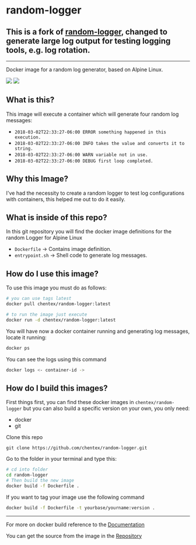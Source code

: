 # random-logger

## This is a fork of [random-logger](https://github.com/chentex/random-logger), changed to generate large log output for testing logging tools, e.g. log rotation.

---

Docker image for a random log generator, based on Alpine Linux.

[![](https://images.microbadger.com/badges/version/chentex/random-logger.svg)](https://microbadger.com/images/chentex/random-logger "Get your own version badge on microbadger.com")
[![](https://images.microbadger.com/badges/image/chentex/random-logger.svg)](https://microbadger.com/images/chentex/random-logger "Get your own image badge on microbadger.com")

## What is this?

This image will execute a container which will generate four random log messages:

* `2018-03-02T22:33:27-06:00 ERROR something happened in this execution.`
* `2018-03-02T22:33:27-06:00 INFO takes the value and converts it to string.`
* `2018-03-02T22:33:27-06:00 WARN variable not in use.`
* `2018-03-02T22:33:27-06:00 DEBUG first loop completed.`

## Why this Image?

I've had the necessity to create a random logger to test log configurations with containers, this helped me out to do it easily.

## What is inside of this repo?

In this git repository you will find the docker image definitions for the random Logger for Alpine Linux

* `Dockerfile` -> Contains image definition.
* `entrypoint.sh` -> Shell code to generate log messages.

## How do I use this image?

To use this image you must do as follows:

```bash
# you can use tags latest
docker pull chentex/random-logger:latest

# to run the image just execute
docker run -d chentex/random-logger:latest
```

You will have now a docker container running and generating log messages, locate it running:

```bash
docker ps
```

You can see the logs using this command

```bash
docker logs <- container-id ->
```

## How do I build this images?

First things first, you can find these docker images in `chentex/random-logger`
but you can also build a specific version on your own, you only need:

* docker
* git

Clone this repo

`git clone https://github.com/chentex/random-logger.git`

Go to the folder in your terminal and type this:

```bash
# cd into folder
cd random-logger
# Then build the new image
docker build -f Dockerfile .
```

If you want to tag your image use the following command

```bash
docker build -f Dockerfile -t yourbase/yourname:version .
```

---
For more on docker build reference to the [Documentation](https://docs.docker.com/engine/reference/commandline/build/)

You can get the source from the image in the [Repository](https://github.com/chentex/random-logger)
